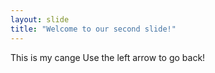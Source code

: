```yaml
---
layout: slide
title: "Welcome to our second slide!"
---
```

This is my cange
Use the left arrow to go back!

